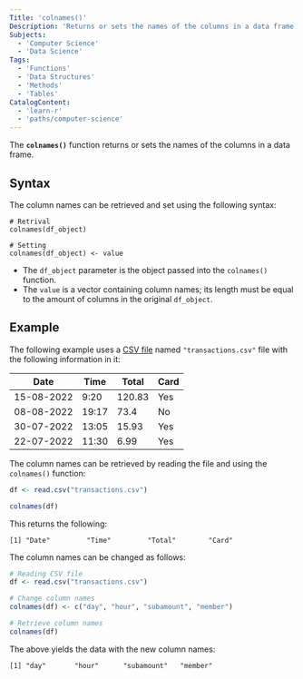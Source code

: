 ```yaml
---
Title: 'colnames()'
Description: 'Returns or sets the names of the columns in a data frame.'
Subjects:
  - 'Computer Science'
  - 'Data Science'
Tags:
  - 'Functions'
  - 'Data Structures'
  - 'Methods'
  - 'Tables'
CatalogContent:
  - 'learn-r'
  - 'paths/computer-science'
---
```


The **`colnames()`** function returns or sets the names of the columns in a data frame.

## Syntax

The column names can be retrieved and set using the following syntax:

```pseudo
# Retrival
colnames(df_object)

# Setting
colnames(df_object) <- value
```

- The `df_object` parameter is the object passed into the `colnames()` function.
- The `value` is a vector containing column names; its length must be equal to the amount of columns in the original `df_object`.

## Example

The following example uses a [CSV file](https://www.codecademy.com/resources/docs/r/csv-files) named `"transactions.csv"` file with the following information in it:

| Date       | Time  | Total  | Card |
| ---------- | ----- | ------ | ---- |
| 15-08-2022 | 9:20  | 120.83 | Yes  |
| 08-08-2022 | 19:17 | 73.4   | No   |
| 30-07-2022 | 13:05 | 15.93  | Yes  |
| 22-07-2022 | 11:30 | 6.99   | Yes  |

The column names can be retrieved by reading the file and using the `colnames()` function:

```r
df <- read.csv("transactions.csv")

colnames(df)
```

This returns the following:

```shell
[1] "Date"         "Time"         "Total"        "Card"
```

The column names can be changed as follows:

```r
# Reading CSV file
df <- read.csv("transactions.csv")

# Change column names
colnames(df) <- c("day", "hour", "subamount", "member")

# Retrieve column names
colnames(df)
```

The above yields the data with the new column names:

```shell
[1] "day"       "hour"      "subamount"   "member"
```
